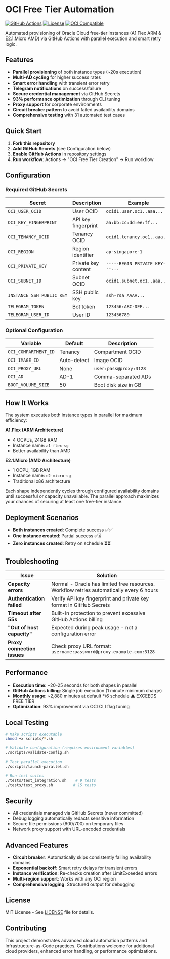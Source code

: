 # OCI Free Tier Automation

[![GitHub Actions](https://github.com/senomorf/OracleInstanceCreator/workflows/OCI%20Orchestrator%20-%20Infrastructure%20Deployment/badge.svg)](https://github.com/senomorf/OracleInstanceCreator/actions)
[![License](https://img.shields.io/badge/license-MIT-blue.svg)](LICENSE)
[![OCI Compatible](https://img.shields.io/badge/OCI-Compatible-orange.svg)](https://cloud.oracle.com/)

Automated provisioning of Oracle Cloud free-tier instances (A1.Flex ARM & E2.1.Micro AMD) via GitHub Actions with parallel execution and smart retry logic.

## Features

- **Parallel provisioning** of both instance types (~20s execution)
- **Multi-AD cycling** for higher success rates  
- **Smart error handling** with transient error retry
- **Telegram notifications** on success/failure
- **Secure credential management** via GitHub Secrets
- **93% performance optimization** through CLI tuning
- **Proxy support** for corporate environments
- **Circuit breaker pattern** to avoid failed availability domains
- **Comprehensive testing** with 31 automated test cases

## Quick Start

1. **Fork this repository**
2. **Add GitHub Secrets** (see Configuration below)
3. **Enable GitHub Actions** in repository settings
4. **Run workflow**: Actions → "OCI Free Tier Creation" → Run workflow

## Configuration

### Required GitHub Secrets

| Secret | Description | Example |
|--------|-------------|---------|
| `OCI_USER_OCID` | User OCID | `ocid1.user.oc1..aaa...` |
| `OCI_KEY_FINGERPRINT` | API key fingerprint | `aa:bb:cc:dd:ee:ff...` |
| `OCI_TENANCY_OCID` | Tenancy OCID | `ocid1.tenancy.oc1..aaa...` |
| `OCI_REGION` | Region identifier | `ap-singapore-1` |
| `OCI_PRIVATE_KEY` | Private key content | `-----BEGIN PRIVATE KEY-----...` |
| `OCI_SUBNET_ID` | Subnet OCID | `ocid1.subnet.oc1..aaa...` |
| `INSTANCE_SSH_PUBLIC_KEY` | SSH public key | `ssh-rsa AAAA...` |
| `TELEGRAM_TOKEN` | Bot token | `123456:ABC-DEF...` |
| `TELEGRAM_USER_ID` | User ID | `123456789` |

### Optional Configuration

| Variable | Default | Description |
|----------|---------|-------------|
| `OCI_COMPARTMENT_ID` | Tenancy | Compartment OCID |
| `OCI_IMAGE_ID` | Auto-detect | Image OCID |
| `OCI_PROXY_URL` | None | `user:pass@proxy:3128` |
| `OCI_AD` | AD-1 | Comma-separated ADs |
| `BOOT_VOLUME_SIZE` | 50 | Boot disk size in GB |

## How It Works

The system executes both instance types in parallel for maximum efficiency:

**A1.Flex (ARM Architecture)**
- 4 OCPUs, 24GB RAM
- Instance name: `a1-flex-sg`
- Better availability than AMD

**E2.1.Micro (AMD Architecture)**  
- 1 OCPU, 1GB RAM
- Instance name: `e2-micro-sg`
- Traditional x86 architecture

Each shape independently cycles through configured availability domains until successful or capacity unavailable. The parallel approach maximizes your chances of securing at least one free-tier instance.

## Deployment Scenarios

- **Both instances created**: Complete success ✅✅
- **One instance created**: Partial success ✅⏳  
- **Zero instances created**: Retry on schedule ⏳⏳

## Troubleshooting

| Issue | Solution |
|-------|----------|
| **Capacity errors** | Normal - Oracle has limited free resources. Workflow retries automatically every 6 hours |
| **Authentication failed** | Verify API key fingerprint and private key format in GitHub Secrets |
| **Timeout after 55s** | Built-in protection to prevent excessive GitHub Actions billing |
| **"Out of host capacity"** | Expected during peak usage - not a configuration error |
| **Proxy connection issues** | Check proxy URL format: `username:password@proxy.example.com:3128` |

## Performance

- **Execution time**: ~20-25 seconds for both shapes in parallel
- **GitHub Actions billing**: Single job execution (1 minute minimum charge)
- **Monthly usage**: ~2,880 minutes at default */6 schedule ⚠️ EXCEEDS FREE TIER
- **Optimization**: 93% improvement via OCI CLI flag tuning

## Local Testing

```bash
# Make scripts executable
chmod +x scripts/*.sh

# Validate configuration (requires environment variables)
./scripts/validate-config.sh

# Test parallel execution
./scripts/launch-parallel.sh

# Run test suites
./tests/test_integration.sh    # 9 tests
./tests/test_proxy.sh         # 15 tests
```

## Security

- All credentials managed via GitHub Secrets (never committed)
- Debug logging automatically redacts sensitive information
- Secure file permissions (600/700) on temporary files
- Network proxy support with URL-encoded credentials

## Advanced Features

- **Circuit breaker**: Automatically skips consistently failing availability domains
- **Exponential backoff**: Smart retry delays for transient errors
- **Instance verification**: Re-checks creation after LimitExceeded errors
- **Multi-region support**: Works with any OCI region
- **Comprehensive logging**: Structured output for debugging

## License

MIT License - See [LICENSE](LICENSE) file for details.

## Contributing

This project demonstrates advanced cloud automation patterns and Infrastructure-as-Code practices. Contributions welcome for additional cloud providers, enhanced error handling, or performance optimizations.